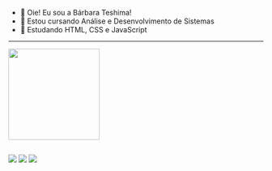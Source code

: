 - 👋 Oie! Eu sou a Bárbara Teshima!
- 📔 Estou cursando Análise e Desenvolvimento de Sistemas
- 🌱 Estudando HTML, CSS e JavaScript

---

<div>
  <a href="https://github.com/bateshima"
  <img height="180" src = "https://github-readme-stats.vercel.app/api?username=bateshima&show_icons=true&theme=dracula&line_height=27">
  <img height="180" src="https://github-readme-stats.vercel.app/api/top-langs/?username=bateshima&layout=compact&theme=dracula" />
</div>

##

<div>
   <a href="https://instagram.com/bateshima" target="_blank"><img src="https://img.shields.io/badge/-Instagram-%23E4405F?style=for-the-badge&logo=instagram&logoColor=white" target="_blank"></a>
  <a href = "mailto:barbara.teshima@gmail.com"><img src="https://img.shields.io/badge/-Gmail-%23333?style=for-the-badge&logo=gmail&logoColor=white" target="_blank"></a>
   <a href="https://www.linkedin.com/in/b%C3%A1rbara-sayuri-teshima-lima-2756b9231/" target="_blank"><img src="https://img.shields.io/badge/-LinkedIn-%230077B5?style=for-the-badge&logo=linkedin&logoColor=white" target="_blank"></a> 
</div>

